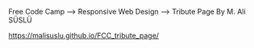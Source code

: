 Free Code Camp  --> Responsive Web Design --> Tribute Page
By M. Ali SÜSLÜ

https://malisuslu.github.io/FCC_tribute_page/
